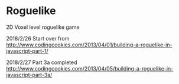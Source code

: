 # Roguelike
2D Voxel level roguelike game

2018/2/26
Start over from
http://www.codingcookies.com/2013/04/01/building-a-roguelike-in-javascript-part-1/

2018/2/27
Part 3a completed
http://www.codingcookies.com/2013/04/05/building-a-roguelike-in-javascript-part-3a/